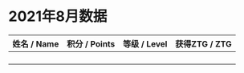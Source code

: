 # 2021年8月数据

| 姓名 / Name | 积分 / Points | 等级 / Level | 获得ZTG / ZTG |
| ----------- | ------------- | ------------ | ------------- |
|             |               |              |               |
|             |               |              |               |
|             |               |              |               |
|             |               |              |               |

